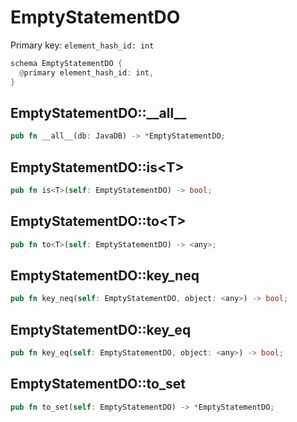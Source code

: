 # EmptyStatementDO

Primary key: `element_hash_id: int`

```rust
schema EmptyStatementDO {
  @primary element_hash_id: int,
}
```
## EmptyStatementDO::\_\_all\_\_

```rust
pub fn __all__(db: JavaDB) -> *EmptyStatementDO;
```
## EmptyStatementDO::is\<T\>

```rust
pub fn is<T>(self: EmptyStatementDO) -> bool;
```
## EmptyStatementDO::to\<T\>

```rust
pub fn to<T>(self: EmptyStatementDO) -> <any>;
```
## EmptyStatementDO::key\_neq

```rust
pub fn key_neq(self: EmptyStatementDO, object: <any>) -> bool;
```
## EmptyStatementDO::key\_eq

```rust
pub fn key_eq(self: EmptyStatementDO, object: <any>) -> bool;
```
## EmptyStatementDO::to\_set

```rust
pub fn to_set(self: EmptyStatementDO) -> *EmptyStatementDO;
```
